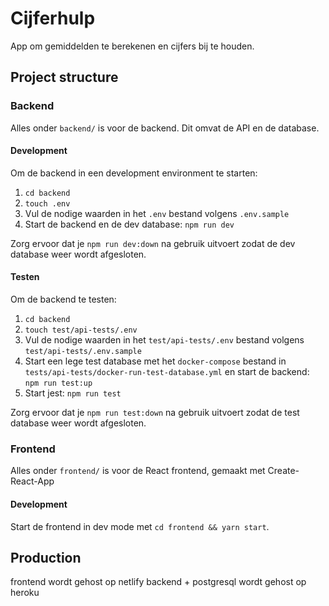 # Cijferhulp
App om gemiddelden te berekenen en cijfers bij te houden.


## Project structure
### Backend
Alles onder `backend/` is voor de backend. Dit omvat de API en de database.

#### Development
Om de backend in een development environment te starten:
1. `cd backend`
2. `touch .env`
3. Vul de nodige waarden in het `.env` bestand volgens `.env.sample`
4. Start de backend en de dev database: `npm run dev`

Zorg ervoor dat je `npm run dev:down` na gebruik uitvoert zodat de dev database weer wordt afgesloten.

#### Testen
Om de backend te testen:
1. `cd backend`
2. `touch test/api-tests/.env`
3. Vul de nodige waarden in het `test/api-tests/.env` bestand volgens `test/api-tests/.env.sample`
3. Start een lege test database met het `docker-compose` bestand in `tests/api-tests/docker-run-test-database.yml` en start de backend: `npm run test:up`
4. Start jest: `npm run test`

Zorg ervoor dat je `npm run test:down` na gebruik uitvoert zodat de test database weer wordt afgesloten.


### Frontend
Alles onder `frontend/` is voor de React frontend, gemaakt met Create-React-App

#### Development
Start de frontend in dev mode met `cd frontend && yarn start`.

## Production
frontend wordt gehost op netlify
backend + postgresql wordt gehost op heroku


